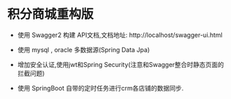 # 积分商城重构版


* 使用 Swagger2 构建 API文档,文档地址: http://localhost/swagger-ui.html 

* 使用 mysql , oracle 多数据源(Spring Data Jpa)

* 增加安全认证,使用jwt和Spring Security(注意和Swagger整合时静态页面的拦截问题)

* 使用 SpringBoot 自带的定时任务进行crm各店铺的数据同步.